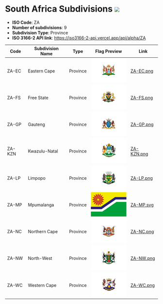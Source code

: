 # South Africa Subdivisions ![](https://flagcdn.com/h40/za.png)

- **ISO Code**: ZA
- **Number of subdivisions**: 9
- **Subdivision Type**: Province
- **ISO 3166-2 API link**: https://iso3166-2-api.vercel.app/api/alpha/ZA

| Code  | Subdivision Name         | Type | Flag Preview | Link |
|-------|--------------------------|--------------| -------------- |----------|
| ZA-EC | Eastern Cape | Province | <img src='https://raw.githubusercontent.com/amckenna41/iso3166-flags/main/iso3166-2-flags/ZA/ZA-EC.png' height='80'> | [ZA-EC.png](https://raw.githubusercontent.com/amckenna41/iso3166-flags/main/iso3166-2-flags/ZA/ZA-EC.png) |
| ZA-FS | Free State | Province | <img src='https://raw.githubusercontent.com/amckenna41/iso3166-flags/main/iso3166-2-flags/ZA/ZA-FS.png' height='80'> | [ZA-FS.png](https://raw.githubusercontent.com/amckenna41/iso3166-flags/main/iso3166-2-flags/ZA/ZA-FS.png) |
| ZA-GP | Gauteng | Province | <img src='https://raw.githubusercontent.com/amckenna41/iso3166-flags/main/iso3166-2-flags/ZA/ZA-GP.png' height='80'> | [ZA-GP.png](https://raw.githubusercontent.com/amckenna41/iso3166-flags/main/iso3166-2-flags/ZA/ZA-GP.png) |
| ZA-KZN | Kwazulu-Natal | Province | <img src='https://raw.githubusercontent.com/amckenna41/iso3166-flags/main/iso3166-2-flags/ZA/ZA-KZN.png' height='80'> | [ZA-KZN.png](https://raw.githubusercontent.com/amckenna41/iso3166-flags/main/iso3166-2-flags/ZA/ZA-KZN.png) |
| ZA-LP | Limpopo | Province | <img src='https://raw.githubusercontent.com/amckenna41/iso3166-flags/main/iso3166-2-flags/ZA/ZA-LP.png' height='80'> | [ZA-LP.png](https://raw.githubusercontent.com/amckenna41/iso3166-flags/main/iso3166-2-flags/ZA/ZA-LP.png) |
| ZA-MP | Mpumalanga | Province | <img src='https://raw.githubusercontent.com/amckenna41/iso3166-flags/main/iso3166-2-flags/ZA/ZA-MP.svg' height='80'> | [ZA-MP.svg](https://raw.githubusercontent.com/amckenna41/iso3166-flags/main/iso3166-2-flags/ZA/ZA-MP.svg) |
| ZA-NC | Northern Cape | Province | <img src='https://raw.githubusercontent.com/amckenna41/iso3166-flags/main/iso3166-2-flags/ZA/ZA-NC.png' height='80'> | [ZA-NC.png](https://raw.githubusercontent.com/amckenna41/iso3166-flags/main/iso3166-2-flags/ZA/ZA-NC.png) |
| ZA-NW | North-West | Province | <img src='https://raw.githubusercontent.com/amckenna41/iso3166-flags/main/iso3166-2-flags/ZA/ZA-NW.png' height='80'> | [ZA-NW.png](https://raw.githubusercontent.com/amckenna41/iso3166-flags/main/iso3166-2-flags/ZA/ZA-NW.png) |
| ZA-WC | Western Cape | Province | <img src='https://raw.githubusercontent.com/amckenna41/iso3166-flags/main/iso3166-2-flags/ZA/ZA-WC.png' height='80'> | [ZA-WC.png](https://raw.githubusercontent.com/amckenna41/iso3166-flags/main/iso3166-2-flags/ZA/ZA-WC.png) |
